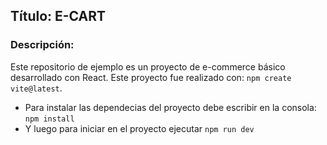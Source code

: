 ## Título: E-CART

### Descripción:

Este repositorio de ejemplo es un proyecto de e-commerce básico desarrollado con React. Este proyecto fue realizado con: `npm create vite@latest`.

 - Para instalar las dependecias  del proyecto debe escribir en la consola: `npm install`
 - Y luego para iniciar en el proyecto ejecutar `npm run dev`


### 